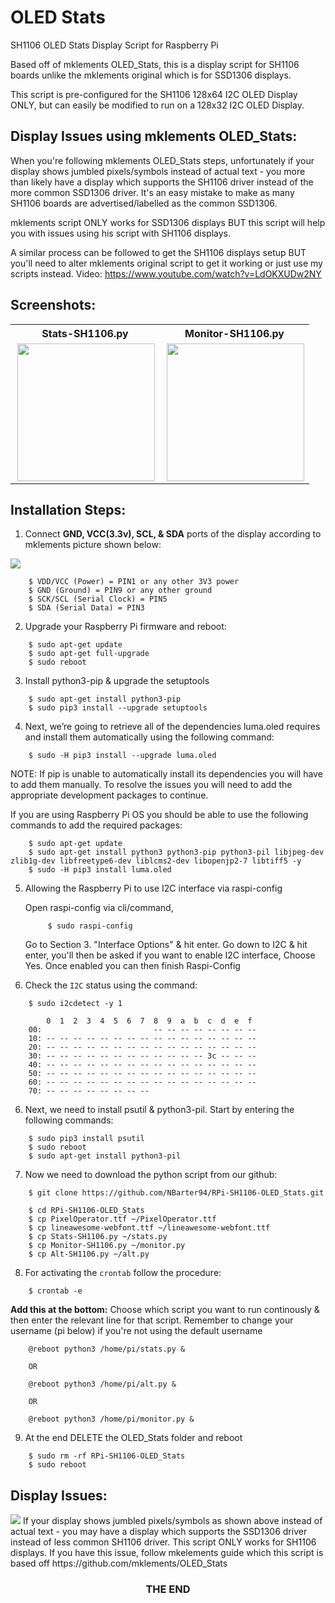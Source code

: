 # OLED Stats

SH1106 OLED Stats Display Script for Raspberry Pi

Based off of mklements OLED_Stats, this is a display script for SH1106 boards unlike the mklements original which is for SSD1306 displays.

This script is pre-configured for the SH1106 128x64 I2C OLED Display ONLY, but can easily be modified to run on a 128x32 I2C OLED Display.

## Display Issues using mklements OLED_Stats:

When you're following mklements OLED_Stats steps, unfortunately if your display shows jumbled pixels/symbols instead of actual text - you more than likely have a display which supports the SH1106 driver instead of the more common SSD1306 driver. It's an easy mistake to make as many SH1106 boards are advertised/labelled as the common SSD1306.

mklements script ONLY works for SSD1306 displays BUT this script will help you with issues using his script with SH1106 displays. 

A similar process can be followed to get the SH1106 displays setup BUT you'll need to alter mklements original script to get it working or just use my scripts instead. Video: https://www.youtube.com/watch?v=LdOKXUDw2NY


## Screenshots:

<table align="center" style="margin: 0px auto;">
  <tr>
    <th>Stats-SH1106.py</th>
    <th>Monitor-SH1106.py</th>
  </tr>
  <tr>
    <td><img align="right" src="https://i.ytimg.com/vi/lRTQ0NsXMuw/hq720.jpg?sqp=-oaymwEcCOgCEMoBSFXyq4qpAw4IARUAAIhCGAFwAcABBg==&rs=AOn4CLA2eFunUPnMf_Cveih2-b_JEXZxig" height="220"></img></td>
    <td><img align="right" src="https://i.ytimg.com/vi/94ZjxjmhBrY/hq720.jpg?sqp=-oaymwEcCOgCEMoBSFXyq4qpAw4IARUAAIhCGAFwAcABBg==&rs=AOn4CLBTY9ptxf2VqzErucUVVxqmK3Pw6g" height="220"></img></td>
  </tr>
  </table>

## Installation Steps:

1. Connect **GND, VCC(3.3v), SCL, & SDA** ports of the display according to mklements picture shown below:

<img src="https://www.the-diy-life.com/wp-content/uploads/2021/11/Screenshot-2021-11-14-at-22.16.39-1024x576.jpg">

```shell
    $ VDD/VCC (Power) = PIN1 or any other 3V3 power
    $ GND (Ground) = PIN9 or any other ground
    $ SCK/SCL (Serial Clock) = PIN5
    $ SDA (Serial Data) = PIN3
```

2. Upgrade your Raspberry Pi firmware and reboot:

```shell
    $ sudo apt-get update
    $ sudo apt-get full-upgrade
    $ sudo reboot
```

3. Install python3-pip & upgrade the setuptools

```shell
    $ sudo apt-get install python3-pip
    $ sudo pip3 install --upgrade setuptools
```

4. Next, we’re going to retrieve all of the dependencies luma.oled requires and install them automatically using the following command:

```shell
    $ sudo -H pip3 install --upgrade luma.oled
```

NOTE: If pip is unable to automatically install its dependencies you will have to add them manually. To resolve the issues you will need to add the appropriate development packages to continue.

If you are using Raspberry Pi OS you should be able to use the following commands to add the required packages:

```shell
    $ sudo apt-get update
    $ sudo apt-get install python3 python3-pip python3-pil libjpeg-dev zlib1g-dev libfreetype6-dev liblcms2-dev libopenjp2-7 libtiff5 -y
    $ sudo -H pip3 install luma.oled
```

5. Allowing the Raspberry Pi to use I2C interface via raspi-config

   Open raspi-config via cli/command,

   ```shell
        $ sudo raspi-config
   ```
   Go to Section 3. "Interface Options" & hit enter.
   Go down to I2C & hit enter, you'll then be asked if you want to enable I2C interface, Choose Yes.
   Once enabled you can then finish Raspi-Config

5. Check the `I2C` status using the command:

```shell
    $ sudo i2cdetect -y 1

        0  1  2  3  4  5  6  7  8  9  a  b  c  d  e  f
    00:                         -- -- -- -- -- -- -- --
    10: -- -- -- -- -- -- -- -- -- -- -- -- -- -- -- --
    20: -- -- -- -- -- -- -- -- -- -- -- -- -- -- -- --
    30: -- -- -- -- -- -- -- -- -- -- -- -- 3c -- -- --
    40: -- -- -- -- -- -- -- -- -- -- -- -- -- -- -- --
    50: -- -- -- -- -- -- -- -- -- -- -- -- -- -- -- --
    60: -- -- -- -- -- -- -- -- -- -- -- -- -- -- -- --
    70: -- -- -- -- -- -- -- --
```

6. Next, we need to install psutil & python3-pil. Start by entering the following commands:

```shell
    $ sudo pip3 install psutil
    $ sudo reboot
    $ sudo apt-get install python3-pil
```

7. Now we need to download the python script from our github:

```shell
    $ git clone https://github.com/NBarter94/RPi-SH1106-OLED_Stats.git

    $ cd RPi-SH1106-OLED_Stats
    $ cp PixelOperator.ttf ~/PixelOperator.ttf
    $ cp lineawesome-webfont.ttf ~/lineawesome-webfont.ttf
    $ cp Stats-SH1106.py ~/stats.py   
    $ cp Monitor-SH1106.py ~/monitor.py
    $ cp Alt-SH1106.py ~/alt.py

```

8. For activating the `crontab` follow the procedure:

```shell
    $ crontab -e
```

**Add this at the bottom:**
Choose which script you want to run continously & then enter the relevant line for that script.
Remember to change your username (pi below) if you're not using the default username

```
    @reboot python3 /home/pi/stats.py &

    OR
    
    @reboot python3 /home/pi/alt.py &
    
    OR

    @reboot python3 /home/pi/monitor.py &
```

9. At the end DELETE the OLED_Stats folder and reboot

```shell
    $ sudo rm -rf RPi-SH1106-OLED_Stats
    $ sudo reboot
```

## Display Issues:
<img src="https://www.the-diy-life.com/wp-content/uploads/2021/11/Screenshot-2021-11-14-at-22.16.39-1024x576.jpg">
If your display shows jumbled pixels/symbols as shown above instead of actual text - you may have a display which supports the SSD1306 driver instead of less common SH1106 driver. This script ONLY works for SH1106 displays.
If you have this issue, follow mkelements guide which this script is based off https://github.com/mklements/OLED_Stats

<h3><p align="center">THE  END</p></h3>
